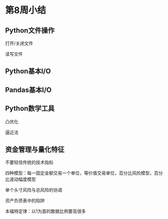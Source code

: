 # 第8周小结

## Python文件操作

打开/关闭文件

读写文件

## Python基本I/O

## Pandas基本I/O

## Python数学工具

凸优化

逼近法

## 资金管理与量化特征

不要轻信传统的技术指标

四种模型：每一固定金额交易一个单位，等价值交易单位，百分比风险模型，百分比波动幅度模型

单个头寸风险与总风险的协调

资产负债表中的陷阱

本福特定律：以1为首的数据比例要高很多

